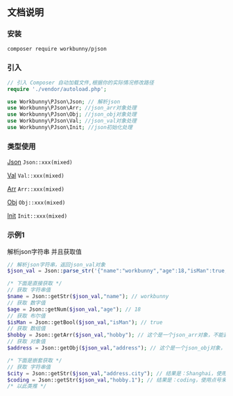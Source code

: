 ## 文档说明

### 安装

```bash
composer require workbunny/pjson
```

### 引入

```php
// 引入 Composer 自动加载文件,根据你的实际情况修改路径
require './vendor/autoload.php';

use Workbunny\PJson\Json; // 解析json
use Workbunny\PJson\Arr; //json_arr对象处理
use Workbunny\PJson\Obj; //json_obj对象处理
use Workbunny\PJson\Val; //json_val对象处理
use Workbunny\PJson\Init; //json初始化处理
```

### 类型使用

[Json](Json.md) `Json::xxx(mixed)`

[Val](Val.md) `Val::xxx(mixed)`

[Arr](Arr.md) `Arr::xxx(mixed)`

[Obj](Obj.md) `Obj::xxx(mixed)`

[Init](Init.md) `Init::xxx(mixed)`

### 示例1

解析json字符串 并且获取值

```php
// 解析json字符串，返回json_val对象
$json_val = Json::parse_str('{"name":"workbunny","age":18,"isMan":true,"hobby":["reading","coding","traveling"],"address":{"city":"Shanghai","country":"China"}}');

/* 下面是直接获取 */
// 获取 字符串值
$name = Json::getStr($json_val,"name"); // workbunny
// 获取 数字值
$age = Json::getNum($json_val,"age"); // 18
// 获取 布尔值
$isMan = Json::getBool($json_val,"isMan"); // true
// 获取 数组值
$hobby = Json::getArr($json_val,"hobby"); // 这个是一个json_arr对象，不能直接输出结果
// 获取 对象值
$address = Json::getObj($json_val,"address"); // 这个是一个json_obj对象，不能直接输出结果

/* 下面是嵌套获取 */
// 获取 字符串值
$city = Json::getStr($json_val,"address.city"); // 结果是：Shanghai，使用点号来分隔层级 
$coding = Json::getStr($json_val,"hobby.1"); // 结果是：coding，使用点号来分隔层级
/* 以此类推 */

```

